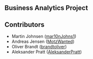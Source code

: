 ## Business Analytics Project


## Contributors
* Martin Johnsen ([mar10nJohns1](https://github.com/mar10nJohns1))
* Andreas Jensen ([MotzWanted](https://github.com/MotzWanted))
* Oliver Brandt ([brandtoliver](https://github.com/brandtoliver))
* Aleksander Pratt ([AleksanderPratt](https://github.com/AleksanderPratt))
